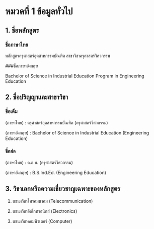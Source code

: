 # หมวดที่ 1 ข้อมูลทั่วไป
## 1. ชื่อหลักสูตร
### ชื่อภาษาไทย	

หลักสูตรครุศาสตร์อุตสาหกรรมบัณฑิต สาขาวิชาครุศาสตร์วิศวกรรม

###ชื่อภาษาอังกฤษ	

Bachelor of Science in Industrial Education Program in
		Engineering Education

## 2. ชื่อปริญญาและสาขาวิชา
### ชื่อเต็ม	

(ภาษาไทย)	: 	ครุศาสตร์อุตสาหกรรมบัณฑิต (ครุศาสตร์วิศวกรรม)

(ภาษาอังกฤษ)	: 	Bachelor of Science in Industrial Education (Engineering Education)
###	ชื่อย่อ	

(ภาษาไทย)	:	ค.อ.บ. (ครุศาสตร์วิศวกรรม)

(ภาษาอังกฤษ)	:	B.S.Ind.Ed. (Engineering Education)

## 3. วิชาเอกหรือความเชี่ยวชาญเฉพาะของหลักสูตร

1. แขนงวิชาโทรคมนาคม (Telecommunication)

2. แขนงวิชาอิเล็กทรอนิกส์ (Electronics)

3. แขนงวิชาคอมพิวเตอร์ (Computer)
